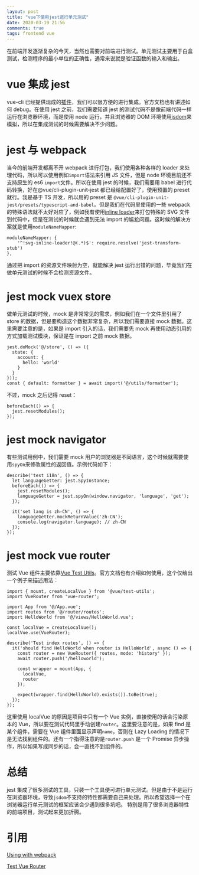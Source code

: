 ```yaml
---
layout: post
title: "vue下使用jest进行单元测试"
date: 2020-03-19 21:56
comments: true
tags: frontend vue
---
```


在前端开发逐渐复杂的今天，当然也需要对前端进行测试。单元测试主要用于白盒测试，检测程序的最小单位的正确性，通常来说就是验证函数的输入和输出。

# vue 集成 jest

vue-cli 已经提供现成的[插件](https://cli.vuejs.org/core-plugins/unit-jest.html)，我们可以很方便的进行集成。官方文档也有讲述如何 debug。在使用 jest 之前，我们需要知道 jest 的测试代码不是像前端代码一样运行在浏览器环境，而是使用 node 运行，并且浏览器的 DOM 环境使用[jsdom](https://github.com/jsdom/jsdom)来模拟，所以在集成测试的时候需要解决不少问题。

# jest 与 webpack

当今的前端开发都离不开 webpack 进行打包，我们使用各种各样的 loader 来处理代码，所以可以使用例如`import`语法来引用 JS 文件，但是 node 环境目前还不支持原生的 es6 `import`文件。所以在使用 jest 的时候，我们需要用 babel 进行代码转换，好在@vue/cli-plugin-unit-jest 都已经给配置好了，使用预置的 preset 就行。我是基于 TS 开发，所以用的 preset 是 `@vue/cli-plugin-unit-jest/presets/typescript-and-babel`。但是我们在代码里使用的一些 webpack 的特殊语法就不太好对应了，例如我有使用[inline loader](https://webpack.js.org/concepts/loaders/#inline)来打包特殊的 SVG 文件到代码中，但是在测试的时候就会遇到无法 import 的尴尬问题。这时候的解决方案就是使用`moduleNameMapper`:

    moduleNameMapper: {
        '^!svg-inline-loader!@(.*)$': require.resolve('jest-transform-stub')
    },

通过把 import 的资源文件映射为空，就能解决 jest 运行出错的问题，毕竟我们在做单元测试的时候不会检测资源文件。

# jest mock vuex store

做单元测试的时候，mock 是非常常见的需求，例如我们在一个文件里引用了 store 的数据，但是要构造这个数据非常复杂，所以我们需要直接 mock 数据。这里需要注意的是，如果是 import 引入的话，我们需要先 mock 再使用动态引用的方式加载测试模块，保证是在 import 之前 mock 数据。

    jest.doMock('@/store', () => ({
      state: {
        account: {
          hello: 'world'
        }
      }
    }));
    const { default: formatter } = await import('@/utils/formatter');

不过，mock 之后记得 reset：

    beforeEach(() => {
      jest.resetModules();
    });

# jest mock navigator

有些测试用例中，我们需要 mock 用户的浏览器是不同语言，这个时候就需要使用`spyOn`来修改属性的返回值。示例代码如下：

    describe('test i18n', () => {
      let languageGetter: jest.SpyInstance;
      beforeEach(() => {
        jest.resetModules();
        languageGetter = jest.spyOn(window.navigator, 'language', 'get');
      });

      it('set lang is zh-CN', () => {
        languageGetter.mockReturnValue('zh-CN');
        console.log(navigator.language); // zh-CN
      });
    });

# jest mock vue router

测试 Vue 组件主要依靠[Vue Test Utils](https://vue-test-utils.vuejs.org/)。官方文档也有介绍如何使用，这个仅给出一个例子来描述用法：

    import { mount, createLocalVue } from '@vue/test-utils';
    import VueRouter from 'vue-router';

    import App from '@/App.vue';
    import routes from '@/router/routes';
    import HelloWorld from '@/views/HelloWorld.vue';

    const localVue = createLocalVue();
    localVue.use(VueRouter);

    describe('Test index routes', () => {
      it('should find HelloWorld when router is HelloWorld', async () => {
        const router = new VueRouter({ routes, mode: 'history' });
        await router.push('/helloworld');

        const wrapper = mount(App, {
          localVue,
          router
        });

        expect(wrapper.find(HelloWorld).exists()).toBe(true);
      });
    });

这里使用 localVue 的原因是项目中只有一个 Vue 实例，直接使用的话会污染原本的 Vue，所以要在测试代码里手动创建`router`。这里要注意的是，如果 find 是某个组件，需要在 Vue 组件里面显示声明`name`，否则在 Lazy Loading 的情况下是无法找到组件的。还有一个指得注意的是`router.push` 是一个 Promise 异步操作，所以如果写成同步的话，会一直找不到组件的。

# 总结

jest 集成了很多测试的工具，只装一个工具便可进行单元测试。但是由于不是运行在浏览器环境，导致`jsdom`不支持的特性都需要自己来处理。所以希望选择一个在浏览器运行单元测试的框架应该会少遇到很多坑吧。
特别是用了很多浏览器特性的前端项目，测试起来更加折腾。

# 引用

[Using with webpack](https://jestjs.io/docs/en/webpack)

[Test Vue Router](https://lmiller1990.github.io/vue-testing-handbook/vue-router.html)
